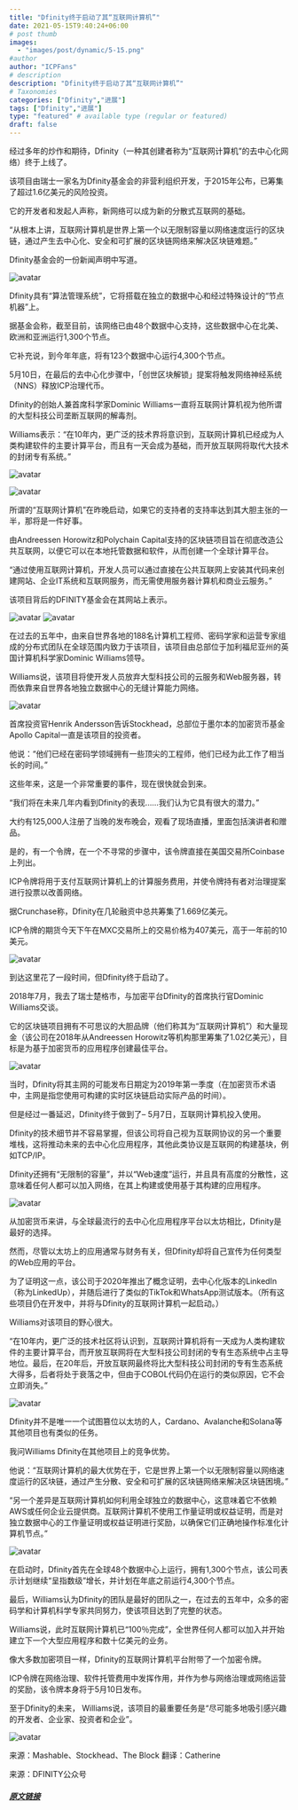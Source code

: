 ```yaml
---
title: "Dfinity终于启动了其“互联网计算机”"
date: 2021-05-15T9:40:24+06:00
# post thumb
images:
  - "images/post/dynamic/5-15.png"
#author
author: "ICPFans"
# description
description: "Dfinity终于启动了其“互联网计算机”"
# Taxonomies
categories: ["Dfinity","进展"]
tags: ["Dfinity","进展"]
type: "featured" # available type (regular or featured)
draft: false
---
```

经过多年的炒作和期待，Dfinity（一种其创建者称为“互联网计算机”的去中心化网络）终于上线了。

该项目由瑞士一家名为Dfinity基金会的非营利组织开发，于2015年公布，已筹集了超过1.6亿美元的风险投资。

它的开发者和发起人声称，新网络可以成为新的分散式互联网的基础。

“从根本上讲，互联网计算机是世界上第一个以无限制容量以网络速度运行的区块链，通过产生去中心化、安全和可扩展的区块链网络来解决区块链难题。”

Dfinity基金会的一份新闻声明中写道。

![avatar](/images/post/dynamic/5-15.png)

Dfinity具有“算法管理系统”，它将搭载在独立的数据中心和经过特殊设计的“节点机器”上。

据基金会称，截至目前，该网络已由48个数据中心支持，这些数据中心在北美、欧洲和亚洲运行1,300个节点。

它补充说，到今年年底，将有123个数据中心运行4,300个节点。

5月10日，在最后的去中心化步骤中，「创世区块解锁」提案将触发网络神经系统（NNS）释放ICP治理代币。

Dfinity的创始人兼首席科学家Dominic Williams一直将互联网计算机视为他所谓的大型科技公司垄断互联网的解毒剂。

Williams表示：“在10年内，更广泛的技术界将意识到，互联网计算机已经成为人类构建软件的主要计算平台，而且有一天会成为基础，而开放互联网将取代大技术的封闭专有系统。”

![avatar](https://mmbiz.qpic.cn/mmbiz_png/JUK5MT24wzOXLmibd7GaLlQ8njygPXHdfrlq1HcD9ibStrIeDOqmA58GpdTIsibE2QGvU1zx8ugaOeEjFRWquNdWQ/640?wx_fmt=png&tp=webp&wxfrom=5&wx_lazy=1&wx_co=1)

![avatar](https://mmbiz.qpic.cn/mmbiz_gif/JUK5MT24wzMoGvFvjBwfkkdQ2rupaKf2Bm7XnTPWJHz6UT20M930EDhjqwGzXX2IeEgRMl7xVdvtO8Osk8UXMw/640?wx_fmt=gif&tp=webp&wxfrom=5&wx_lazy=1)

所谓的“互联网计算机”在昨晚启动，如果它的支持者的支持率达到其大胆主张的一半，那将是一件好事。

由Andreessen Horowitz和Polychain Capital支持的区块链项目旨在彻底改造公共互联网，以便它可以在本地托管数据和软件，从而创建一个全球计算平台。

“通过使用互联网计算机，开发人员可以通过直接在公共互联网上安装其代码来创建网站、企业IT系统和互联网服务，而无需使用服务器计算机和商业云服务。”

该项目背后的DFINITY基金会在其网站上表示。

![avatar](https://mmbiz.qpic.cn/mmbiz_png/JUK5MT24wzMomP2VoWib5DrvibHIPZN8hOQC2J4yJmZ7a4icbCicvfezPqiayFGw650U8tImEFLdSK1SHWalLxWD2bw/640?wx_fmt=png&tp=webp&wxfrom=5&wx_lazy=1&wx_co=1)
![avatar](https://mmbiz.qpic.cn/mmbiz_png/JUK5MT24wzMomP2VoWib5DrvibHIPZN8hO3icBnrgfRxlc0hKhqaeqHliaAshqNlHCE8uZJ8XBfQKILKxQfHGK9ia6g/640?wx_fmt=png&tp=webp&wxfrom=5&wx_lazy=1&wx_co=1)

在过去的五年中，由来自世界各地的188名计算机工程师、密码学家和运营专家组成的分布式团队在全球范围内致力于该项目，该项目由总部位于加利福尼亚州的英国计算机科学家Dominic Williams领导。

Williams说，该项目将使开发人员放弃大型科技公司的云服务和Web服务器，转而依靠来自世界各地独立数据中心的无缝计算能力网络。

![avatar](https://mmbiz.qpic.cn/mmbiz_png/JUK5MT24wzOXLmibd7GaLlQ8njygPXHdfGHSUhib59R5cTZcKs99QlibfzyibS3XYeN36lyDKssFQzwicrycpn2iaqag/640?wx_fmt=png&tp=webp&wxfrom=5&wx_lazy=1&wx_co=1)

首席投资官Henrik Andersson告诉Stockhead，总部位于墨尔本的加密货币基金Apollo Capital一直是该项目的投资者。

他说：“他们已经在密码学领域拥有一些顶尖的工程师，他们已经为此工作了相当长的时间。”

这些年来，这是一个非常重要的事件，现在很快就会到来。

“我们将在未来几年内看到Dfinity的表现……我们认为它具有很大的潜力。”

大约有125,000人注册了当晚的发布晚会，观看了现场直播，里面包括演讲者和赠品。

是的，有一个令牌，在一个不寻常的步骤中，该令牌直接在美国交易所Coinbase上列出。

ICP令牌将用于支付互联网计算机上的计算服务费用，并使令牌持有者对治理提案进行投票以改善网络。

据Crunchase称，Dfinity在几轮融资中总共筹集了1.669亿美元。

ICP令牌的期货今天下午在MXC交易所上的交易价格为407美元，高于一年前的10美元。

![avatar](https://mmbiz.qpic.cn/mmbiz_png/JUK5MT24wzOXLmibd7GaLlQ8njygPXHdfqIR5c9bAYXgWnE2cDMT596WcghicwcCC4PSiaqlrv2S2A4pGrGO0RtHQ/640?wx_fmt=png&tp=webp&wxfrom=5&wx_lazy=1&wx_co=1)


到达这里花了一段时间，但Dfinity终于启动了。 

2018年7月，我去了瑞士楚格市，与加密平台Dfinity的首席执行官Dominic Williams交谈。

它的区块链项目拥有不可思议的大胆品牌（他们称其为“互联网计算机”）和大量现金（该公司在2018年从Andreessen Horowitz等机构那里筹集了1.02亿美元），目标是为基于加密货币的应用程序创建最佳平台。

![avatar](https://mmbiz.qpic.cn/mmbiz_png/JUK5MT24wzMomP2VoWib5DrvibHIPZN8hOAKicUmjjXwISDfD083rP1FESGIeiabW58Tt6rmNPciaSDwzjOKPHV3CtA/640?wx_fmt=png&tp=webp&wxfrom=5&wx_lazy=1&wx_co=1)

当时，Dfinity将其主网的可能发布日期定为2019年第一季度（在加密货币术语中，主网是指您使用可构建的实时区块链启动实际产品的时间）。

但是经过一番延迟，Dfinity终于做到了– 5月7日，互联网计算机投入使用。 

Dfinity的技术细节并不容易掌握，但该公司将自己视为互联网协议的另一个重要堆栈，这将推动未来的去中心化应用程序，其他此类协议是互联网的构建基块，例如TCP/IP。

Dfinity还拥有“无限制的容量”，并以“Web速度”运行，并且具有高度的分散性，这意味着任何人都可以加入网络，在其上构建或使用基于其构建的应用程序。 

![avatar](https://mmbiz.qpic.cn/mmbiz_png/JUK5MT24wzOXLmibd7GaLlQ8njygPXHdfuWmQiaFZziaz43V1GzFOQ6ibrR4Ijheenl9ialFQvicghyZrSDc6kOc73Mg/640?wx_fmt=png&tp=webp&wxfrom=5&wx_lazy=1&wx_co=1)

从加密货币来讲，与全球最流行的去中心化应用程序平台以太坊相比，Dfinity是最好的选择。

然而，尽管以太坊上的应用通常与财务有关，但Dfinity却将自己宣传为任何类型的Web应用的平台。

为了证明这一点，该公司于2020年推出了概念证明，去中心化版本的LinkedIn（称为LinkedUp），并随后进行了类似的TikTok和WhatsApp测试版本。（所有这些项目仍在开发中，并将与Dfinity的互联网计算机一起启动。）

Williams对该项目的野心很大。

“在10年内，更广泛的技术社区将认识到，互联网计算机将有一天成为人类构建软件的主要计算平台，而开放互联网将在大型科技公司封闭的专有生态系统中占主导地位。最后，在20年后，开放互联网最终将比大型科技公司封闭的专有生态系统大得多，后者将处于衰落之中，但由于COBOL代码仍在运行的类似原因，它不会立即消失。”

![avatar](https://mmbiz.qpic.cn/mmbiz_jpg/JUK5MT24wzMomP2VoWib5DrvibHIPZN8hOkO8WCMfHx7oiauvJ5ut6a3Scj34tm2r6whibplhVcAQsxlghFCvou3KA/640?wx_fmt=jpeg&tp=webp&wxfrom=5&wx_lazy=1&wx_co=1)

Dfinity并不是唯一一个试图篡位以太坊的人，Cardano、Avalanche和Solana等其他项目也有类似的任务。

我问Williams Dfinity在其他项目上的竞争优势。
 
他说：“互联网计算机的最大优势在于，它是世界上第一个以无限制容量以网络速度运行的区块链，通过产生分散、安全和可扩展的区块链网络来解决区块链困境。”

“另一个差异是互联网计算机如何利用全球独立的数据中心，这意味着它不依赖AWS或任何企业云提供商。互联网计算机不使用工作量证明或权益证明，而是对独立数据中心的工作量证明或权益证明进行奖励，以确保它们正确地操作标准化计算机节点。” 

![avatar](https://mmbiz.qpic.cn/mmbiz_png/JUK5MT24wzOXLmibd7GaLlQ8njygPXHdfY4L37QOrdDD1s2qNQ1z404b1nkKXdEkaBLjxHYHicOiaU2BlOJvHicFSQ/640?wx_fmt=png&tp=webp&wxfrom=5&wx_lazy=1&wx_co=1)


在启动时，Dfinity首先在全球48个数据中心上运行，拥有1,300个节点，该公司表示计划继续“呈指数级”增长，并计划在年底之前运行4,300个节点。 

最后，Williams认为Dfinity的团队是最好的团队之一，在过去的五年中，众多的密码学和计算机科学专家共同努力，使该项目达到了完整的状态。

Williams说，此时互联网计算机已“100％完成”，全世界任何人都可以加入并开始建立下一个大型应用程序和数十亿美元的业务。

像大多数加密项目一样，Dfinity的互联网计算机平台附带了一个加密令牌。

ICP令牌在网络治理、软件托管费用中发挥作用，并作为参与网络治理或网络运营的奖励，该令牌本身将于5月10日发布。
 
至于Dfinity的未来， Williams说，该项目的最重要任务是“尽可能多地吸引感兴趣的开发者、企业家、投资者和企业”。

![avatar](https://mmbiz.qpic.cn/mmbiz_png/JUK5MT24wzMomP2VoWib5DrvibHIPZN8hOjQVDoXUybh6bKDkWLaWMCpYiaAZxOO1HLmFOxbANricvAMQiaynayiaiasA/640?wx_fmt=png&tp=webp&wxfrom=5&wx_lazy=1&wx_co=1)


来源：Mashable、Stockhead、The Block
翻译：Catherine

来源：DFINITY公众号
##### [原文链接](https://mp.weixin.qq.com/s/U3tmZJAw5ZPY-sjfoYX1dg)